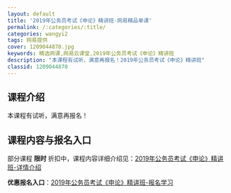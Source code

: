 ```yaml
---
layout: default
title: '2019年公务员考试《申论》精讲班-网易精品单课'
permalink: /:categories/:title/
categories: wangyi2
tags: 网易提供
cover: 1209044870.jpg
keywords: 精选网课,网易云课堂,2019年公务员考试《申论》精讲班
description: "本课程有试听，满意再报名！2019年公务员考试《申论》精讲班"
classid: 1209044870
---
```


## 课程介绍

本课程有试听，满意再报名！

## 课程内容与报名入口

部分课程 **限时** 折扣中，课程内容详细介绍见：[2019年公务员考试《申论》精讲班-详情介绍](https://study.163.com/course/introduction/1209044870.htm?share=1&shareId=1025206652&utm_campaign=share&utm_medium=iphoneShare&utm_source=&utm_u=1025206652)

**优惠报名入口**：[2019年公务员考试《申论》精讲班-报名学习](https://study.163.com/course/introduction/1209044870.htm?share=1&shareId=1025206652&utm_campaign=share&utm_medium=iphoneShare&utm_source=&utm_u=1025206652)

